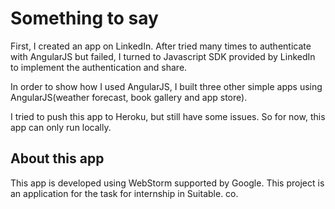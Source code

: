 # Something to say

First, I created an app on LinkedIn. After tried many times to authenticate with AngularJS but failed,
 I turned to Javascript SDK provided by LinkedIn to implement the authentication and share.

 In order to show how I used AngularJS, I built three other simple apps using AngularJS(weather forecast,
 book gallery and app store).

I tried to push this app to Heroku, but still have some issues. So for now, this app can only run locally.

## About this app
This app is developed using WebStorm supported by Google.
This project is an application for the task for internship in Suitable. co.
